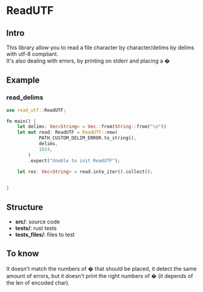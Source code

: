 # ReadUTF

## Intro

This library allow you to read a file character by character/delims by delims with utf-8 compliant. \
It's also dealing with errors, by printing on stderr and placing a �

## Example

### read_delims

```rs
use read_utf::ReadUTF;

fn main() {
    let delims: Vec<String> = Vec::from(String::from("\n"))
    let mut read: ReadUTF = ReadUTF::new(
            PATH_CUSTOM_DELIM_ERROR.to_string(),
            delims,
            1024,
        )
        .expect("Unable to init ReadUTF");

    let res: Vec<String> = read.into_iter().collect();

    
}
```

## Structure

- **src/**: source code
- **tests/**: rust tests
- **tests_files/**: files to test


## To know

It doesn't match the numbers of � that should be placed, it detect the same amount of errors, but it doesn't print the right numbers of � (it depends of the len of encoded char).